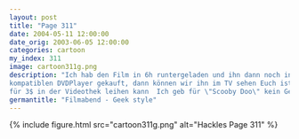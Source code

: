 ```yaml
---
layout: post
title: "Page 311"
date: 2004-05-11 12:00:00
date_orig: 2003-06-05 12:00:00
categories: cartoon
my_index: 311
image: cartoon311g.png
description: "Ich hab den Film in 6h runtergeladen und ihn dann noch in 4h von AVI nach MPEG konvertiert Ich hab ihn natürlich in eine VCD umgewandelt und ihn auf CD gebrannt Und ich hab einen VCD
kompatiblen DVDPlayer gekauft, dann können wir ihn im TV sehen Euch ist schon klar, dass man \"Scooby Doo\"
für 3$ in der Videothek leihen kann  Ich geb für \"Scooby Doo\" kein Geld aus Katrina Vittles Hackles Preston"
germantitle: "Filmabend - Geek style"
---
```


{% include figure.html src="cartoon311g.png" alt="Hackles Page 311"  %}
